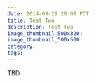 ```yaml
---
date: 2014-08-29 20:08 PDT
title: Test Two
description: Test Two
image_thumbnail_500x320:
image_thumbnail_500x500:
category:
tags:
---
```

<p>
TBD
</p>
<!-- more -->

